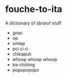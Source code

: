 # fouche-to-ita
A dictionary of sbraluf stuff

- gnac
- op
- smlep
- pcì cì cì 
- chikapuh 
- whoop whoop whoop 
- ka-chiiiiing 
- popopopopo
